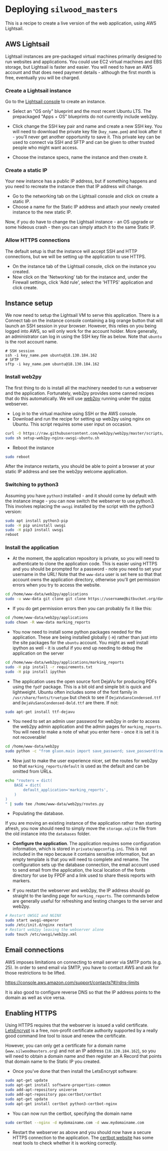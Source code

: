 # Deploying `silwood_masters`

This is a recipe to create a live version of the web application, using AWS Lightsail.

## AWS Lightsail

Lightsail instances are pre-packaged virtual machines primarily designed to run websites and applications. You could use EC2 virtual machines and EBS storage, but Lightsail is faster and easier. You will need to have an AWS account and that does need payment details - although the first month is free, eventually you will be charged.

### Create a Lightsail instance

Go to the [Lightsail console](https://lightsail.aws.amazon.com/ls/webapp/home/instances) to create an instance. 

* Select an "OS only" blueprint and the most recent Ubuntu LTS.  The prepackaged "Apps + OS"  blueprints do not currently include web2py.

* Click change the SSH key pair and name and create a new SSH key. You will need to download the private key file (`key_name.pem`) and look after it - you'll never get another opportunity to save it. This private key can be used to connect via SSH and SFTP and can be given to other trusted people who might want access.

* Choose the instance specs, name the instance and then create it.

### Create a static IP

Your new instance has a public IP address, but if something happens and you need to recreate the instance then that IP address will change. 

* Go to the networking tab on the Lightsail console and click on create a static IP.
* Choose a name for the Static IP address and attach your newly created instance to the new static IP.

Now, if you do have to change the Lightsail instance - an OS upgrade or some hideous crash - then you can simply attach it to the same Static IP.

### Allow HTTPS connections

The default setup is that the instance will accept SSH and HTTP connections, but we will be setting up the application to use HTTPS.

* On the instance tab of the Lightsail console, click on the instance you created.
* Now click on the 'Networking' tab for the instance and, under the Firewall settings, click 'Add rule', select the 'HTTPS' application and click create.


## Instance setup

We now need to setup the Lightsail VM to serve this application. There is a Connect tab on the instance console containing a big orange button that will launch an SSH session in your browser. However, this relies on you being logged into AWS, so will only work for the account holder. More generally, an administrator can log in using the SSH key file as below. Note that `ubuntu` is the root account name.

```
# SSH session
ssh -i key_name.pem ubuntu@18.130.184.162
# SFTP
sftp -i key_name.pem ubuntu@18.130.184.162
```

### Install web2py

The first thing to do is install all the machinery needed to run a webserver and the application. Fortunately, web2py provides some canned recipes that do this automatically. We will use [web2py](http://www.web2py.com/) running under the [nginx](https://www.nginx.com/) webserver.

* Log in to the virtual machine using SSH or the AWS console.
* Download and run the recipe for setting up web2py using nginx on Ubuntu. This script requires some user input on occasion.

```sh
curl -O https://raw.githubusercontent.com/web2py/web2py/master/scripts/setup-web2py-nginx-uwsgi-ubuntu.sh
sudo sh setup-web2py-nginx-uwsgi-ubuntu.sh
```

* Reboot the instance

```sh
sudo reboot
```

After the instance restarts, you should be able to point a browser at your static IP address and see the web2py welcome application.

### Switching to python3

Assuming you have `python3` installed - and it should come by default with the instance image - you can now switch the webserver to use python3. This involves replacing the `uwsgi` installed by the script with the python3 version:

```sh
sudo apt install python3-pip
sudo -H pip uninstall uwsgi
sudo -H pip3 install uwsgi
reboot
```

### Install the application

* At the moment, the application repository is private, so you will need to authenticate to clone the application code. This is easier using HTTPS and you should be prompted for a password - note you need to set your username in the URL! Note that the `www-data` user is set here so that that account owns the application directory, otherwise you'll get permission errors when you try to access the website.

```sh
cd /home/www-data/web2py/applications
sudo -u www-data git clone git clone https://username@bitbucket.org/davidorme/marking_reports.git
```

* If you do get permission errors then you can probably fix it like this:

```sh
cd /home/www-data/web2py/applications
sudo chown -R www-data marking_reports
```

* You now need to install some python packages needed for the application. These are being installed globally (`-H`) rather than just into the site packages for the `ubuntu` account. You might as well install ipython as well - it is useful if you end up needing to debug the application on the server

```sh
cd /home/www-data/web2py/applications/marking_reports
sudo -H pip install -r requirements.txt
sudo -H pip install ipython
```

* The application uses the open source font DejaVu for producing PDFs using the `fpdf` package. This is a bit old and simple bit is quick and lightweight. Ubuntu often includes some of the font family in `/usr/share/fonts/truetype` but check to see if `DejaVuSansCondensed.ttf` and `DejaVuSansCondensed-Bold.ttf` are there. If not:

```sh
sudo apt-get install ttf-dejavu
```

* You need to set an admin user password for web2py in order to access the web2py admin application and the admin pages for `marking_reports`. You will need to make a note of what you enter here - once it is set it is not recoverable!

```sh
cd /home/www-data/web2py
sudo python -c "from gluon.main import save_password; save_password(raw_input('admin password: '),443)"
```

* Now just to make the user experience nicer, set the routes for web2py so that  `marking_reports/default` is used as the default and can be omitted from URLs.

```sh
echo "routers = dict(
    BASE = dict(
        default_application='marking_reports',
    )
)
" | sudo tee /home/www-data/web2py/routes.py
```

* Populating the database.

If you are moving an existing instance of the application rather than starting afresh, you now should need to simply move the `storage.sqlite` file from the old instance into the `databases` folder.

* **Configure the application**. The application requires some configuration information, which is stored in `private/appconfig.ini`. This is not included in the repo because it contains sensitive information, but an empty template is that you will need to complete and rename. The configuration sets up the database connection,  the email account used to send email from the application, the local location of the fonts directory for use by FPDF and a link used to share thesis reports with markers.

* If you restart the webserver and web2py, the IP address should go straight to the landing page for `marking_reports`. The commands below are generally useful for refreshing and testing changes to the server and web2py.

```sh
# Restart UWSGI and NGINX
sudo start uwsgi-emperor
sudo /etc/init.d/nginx restart
# Restart web2py leaving the webserver alone
sudo touch /etc/uwsgi/web2py.xml
```

## Email connections

AWS imposes limitations on connecting to email server via SMTP ports (e.g. 25). In order to send email via SMTP, you have to contact AWS and ask for those restrictions to be lifted.

https://console.aws.amazon.com/support/contacts?#/rdns-limits

It is also good to configure reverse DNS so that the IP address points to the domain as well as vice versa.

## Enabling HTTPS

Using HTTPS requires that the webserver is issued a valid certificate. [LetsEncrypt](https://letsencrypt.org/) is a free, non-profit certificate authority supported by a really good command line tool to issue and renew the certificate. 

However, you can only get a certificate for a domain name (`www.silwoodmasters.org`) and not an IP address (`18.130.184.162`), so you will need to obtain a domain name and then register an A Record that points that domain name to the Static IP you created. 

* Once you've done that then install the LetsEncrypt software:

```sh
sudo apt-get update
sudo apt-get install software-properties-common
sudo add-apt-repository universe
sudo add-apt-repository ppa:certbot/certbot
sudo apt-get update
sudo apt-get install certbot python3-certbot-nginx
```

* You can now run the certbot, specifying the domain name

```sh
sudo certbot --nginx -d mydomainame.com -d www.mydomainame.com
```

* Restart the webserver as above and you should now have a secure HTTPS connection to the application. The [certbot website](https://certbot.eff.org/) has some neat tools to check whether it is working correctly.
